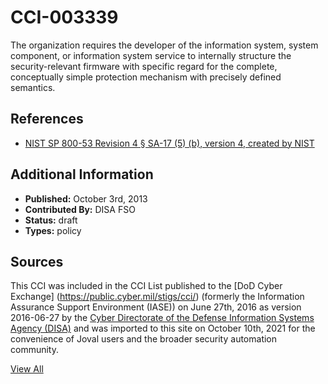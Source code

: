 # CCI-003339

The organization requires the developer of the information system, system component, or information system service to internally structure the security-relevant firmware with specific regard for the complete, conceptually simple protection mechanism with precisely defined semantics.

## References ##

* [NIST SP 800-53 Revision 4 § SA-17 (5) (b), version 4, created by NIST](http://csrc.nist.gov/publications/PubsSPs.html)


## Additional Information ##

* **Published:** October 3rd, 2013
* **Contributed By:** DISA FSO
* **Status:** draft
* **Types:** policy

## Sources ##

This CCI was included in the CCI List published to the [DoD Cyber Exchange]
(https://public.cyber.mil/stigs/cci/) (formerly the Information Assurance Support Environment
(IASE)) on June 27th, 2016 as version 2016-06-27 by the [Cyber Directorate of the Defense 
Information Systems Agency (DISA)](https://public.cyber.mil/about-cyber/) and was imported to 
this site on October 10th, 2021 for the convenience of Joval users and the broader security automation community.

[View All](../README.md)
